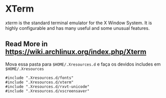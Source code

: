 # XTerm

_xterm_ is the standard terminal emulator for the X Window System. 
It is highly configurable and has many useful and some unusual features. 

Read More in https://wiki.archlinux.org/index.php/Xterm
----

Mova essa pasta para `$HOME/.Xresources.d` e faça os devidos includes em `$HOME/.Xresources` 

```xdefaults
#include ".Xresources.d/fonts"
#include ".Xresources.d/xterm"
#include ".Xresources.d/rxvt-unicode"
#include ".Xresources.d/xscreensaver"
```


